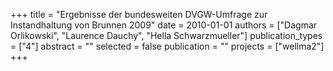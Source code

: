 +++
title = "Ergebnisse der bundesweiten DVGW-Umfrage zur Instandhaltung von Brunnen 2009"
date = 2010-01-01
authors = ["Dagmar Orlikowski", "Laurence Dauchy", "Hella Schwarzmueller"]
publication_types = ["4"]
abstract = ""
selected = false
publication = ""
projects = ["wellma2"]
+++

